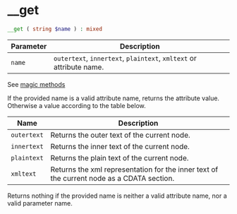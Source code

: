 # __get

```php
__get ( string $name ) : mixed
```

| Parameter | Description
| --------- | -----------
| `name`    | `outertext`, `innertext`, `plaintext`, `xmltext` or attribute name.

See [magic methods](https://php.net/manual/en/language.oop5.overloading.php#object.get)

If the provided name is a valid attribute name, returns the attribute value. Otherwise a value according to the table below.

| Name              | Description
| ----              | -----------
| `outertext`       | Returns the outer text of the current node.
| `innertext`       | Returns the inner text of the current node.
| `plaintext`       | Returns the plain text of the current node.
| `xmltext`         | Returns the xml representation for the inner text of the current node as a CDATA section.

Returns nothing if the provided name is neither a valid attribute name, nor a valid parameter name.